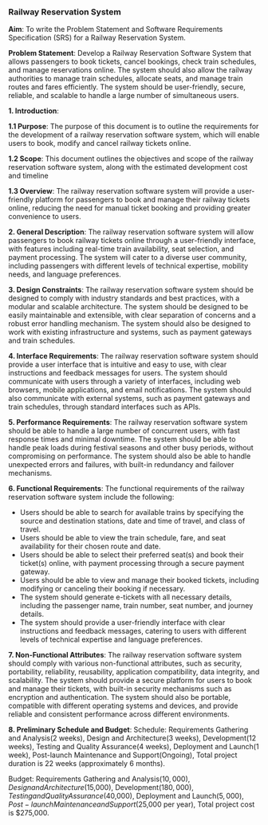 ### Railway Reservation System 

**Aim**: To write the Problem Statement and Software Requirements Specification (SRS) for a Railway Reservation System.

**Problem Statement**: Develop a Railway Reservation Software System that allows passengers to book tickets, cancel bookings, check train schedules, and manage 
reservations online. The system should also allow the railway authorities to manage train schedules, allocate seats, and manage train routes and fares efficiently. 
The system should be user-friendly, secure, reliable, and scalable to handle a large number of simultaneous users.

**1. Introduction**:

**1.1 Purpose**: The purpose of this document is to outline the requirements for the development of a railway reservation software system, which will enable users to book, modify and cancel railway tickets online.

**1.2 Scope**: This document outlines the objectives and scope of the railway reservation software system, along with the estimated development cost and timeline

**1.3 Overview**: The railway reservation software system will provide a user-friendly platform for passengers to book and manage their railway tickets online, reducing the need for manual ticket booking and providing greater convenience to users.

**2. General Description**: The railway reservation software system will allow passengers to book railway tickets online through a user-friendly interface, with features including real-time train availability, seat selection, and payment processing. 
The system will cater to a diverse user community, including passengers with different levels of technical expertise, mobility needs, and language preferences.

**3. Design Constraints**:
The railway reservation software system should be designed to comply with industry standards and best practices, with a modular and scalable architecture. The system should be designed to be easily maintainable and extensible, with clear separation of concerns and a robust error handling mechanism. The system should also be designed to work with existing infrastructure and systems, such as payment gateways and train schedules.

**4. Interface Requirements**:
The railway reservation software system should provide a user interface that is intuitive and easy to use, with clear instructions and feedback messages for users. The system should communicate with users through a variety of interfaces, including web browsers, mobile applications, and email notifications. The system should also communicate with external systems, such as payment gateways and train schedules, through standard interfaces such as APIs.

**5. Performance Requirements**:
The railway reservation software system should be able to handle a large number of concurrent users, with fast response times and minimal downtime. The system should be able to handle peak loads during festival seasons and other busy periods, without compromising on performance. The system should also be able to handle unexpected errors and failures, with built-in redundancy and failover mechanisms.

**6. Functional Requirements**:
The functional requirements of the railway reservation software system include the following:
- Users should be able to search for available trains by specifying the source and destination stations, date and time of travel, and class of travel.
- Users should be able to view the train schedule, fare, and seat availability for their chosen route and date.
- Users should be able to select their preferred seat(s) and book their ticket(s) online, with payment processing through a secure payment gateway.
- Users should be able to view and manage their booked tickets, including modifying or canceling their booking if necessary.
- The system should generate e-tickets with all necessary details, including the passenger name, train number, seat number, and journey details.
- The system should provide a user-friendly interface with clear instructions and feedback messages, catering to users with different levels of technical expertise and language preferences.
 
**7. Non-Functional Attributes**:
The railway reservation software system should comply with various non-functional attributes, such as security, portability, reliability, reusability, application compatibility, data integrity, and scalability. The system should provide a secure platform for users to book and manage their tickets, with built-in security mechanisms such as encryption and authentication. The system should also be portable, compatible with different operating systems and devices, and provide reliable and consistent performance across different environments.

**8. Preliminary Schedule and Budget**:
Schedule:
Requirements Gathering and Analysis(2 weeks), 
Design and Architecture(3 weeks), 
Development(12 weeks), 
Testing and Quality Assurance(4 weeks), 
Deployment and Launch(1 week), 
Post-launch Maintenance and Support(Ongoing), 
Total project duration is 22 weeks (approximately 6 months).

Budget:
Requirements Gathering and Analysis($10,000), 
Design and Architecture($15,000), 
Development($180,000), 
Testing and Quality Assurance($40,000), 
Deployment and Launch($5,000), 
Post-launch Maintenance and Support($25,000 per year), 
Total project cost is $275,000.
